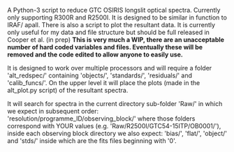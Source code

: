 A Python-3 script to reduce GTC OSIRIS longslit optical spectra. Currently only supporting R300R and R2500I.
It is designed to be similar in function to IRAF/ apall.
There is also a script to plot the resultant data.
It is currently only useful for my data and file structure but should be full released in Cooper et al. (in prep)
<b> This is very much a WIP, there are an unacceptable number of hard coded variables and files.
Eventually these will be removed and the code edited to allow anyone to easily use.</b>

It is designed to work over multiple processors and will require a folder 'alt_redspec/' containing
'objects/', 'standards/', 'residuals/' and 'calib_funcs/'. On the upper level it will place the plots
(made in the alt_plot.py script) of the resultant spectra.

It will search for spectra in the current directory sub-folder 'Raw/' in which we expect in subsequent order:
'resolution/programme_ID/observing_block/' where those folders correspond with YOUR values
(e.g. 'Raw/R2500I/GTC54-15ITP/OB0001/'), inside each observing block directory we also expect:
'bias/', 'flat/', 'object/' and 'stds/' inside which are the fits files beginning with '0'.


